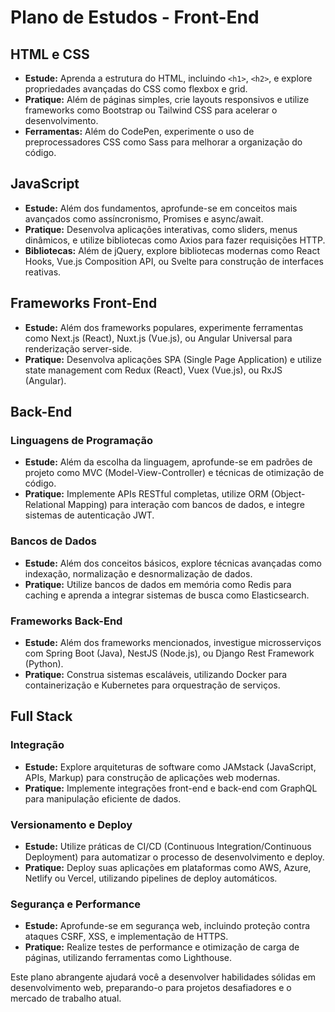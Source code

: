 # Plano de Estudos - Front-End

## HTML e CSS

- **Estude:** Aprenda a estrutura do HTML, incluindo `<h1>`, `<h2>`, e explore propriedades avançadas do CSS como flexbox e grid.
- **Pratique:** Além de páginas simples, crie layouts responsivos e utilize frameworks como Bootstrap ou Tailwind CSS para acelerar o desenvolvimento.
- **Ferramentas:** Além do CodePen, experimente o uso de preprocessadores CSS como Sass para melhorar a organização do código.

## JavaScript

- **Estude:** Além dos fundamentos, aprofunde-se em conceitos mais avançados como assíncronismo, Promises e async/await.
- **Pratique:** Desenvolva aplicações interativas, como sliders, menus dinâmicos, e utilize bibliotecas como Axios para fazer requisições HTTP.
- **Bibliotecas:** Além de jQuery, explore bibliotecas modernas como React Hooks, Vue.js Composition API, ou Svelte para construção de interfaces reativas.

## Frameworks Front-End

- **Estude:** Além dos frameworks populares, experimente ferramentas como Next.js (React), Nuxt.js (Vue.js), ou Angular Universal para renderização server-side.
- **Pratique:** Desenvolva aplicações SPA (Single Page Application) e utilize state management com Redux (React), Vuex (Vue.js), ou RxJS (Angular).

## Back-End

### Linguagens de Programação

- **Estude:** Além da escolha da linguagem, aprofunde-se em padrões de projeto como MVC (Model-View-Controller) e técnicas de otimização de código.
- **Pratique:** Implemente APIs RESTful completas, utilize ORM (Object-Relational Mapping) para interação com bancos de dados, e integre sistemas de autenticação JWT.

### Bancos de Dados

- **Estude:** Além dos conceitos básicos, explore técnicas avançadas como indexação, normalização e desnormalização de dados.
- **Pratique:** Utilize bancos de dados em memória como Redis para caching e aprenda a integrar sistemas de busca como Elasticsearch.

### Frameworks Back-End

- **Estude:** Além dos frameworks mencionados, investigue microsserviços com Spring Boot (Java), NestJS (Node.js), ou Django Rest Framework (Python).
- **Pratique:** Construa sistemas escaláveis, utilizando Docker para containerização e Kubernetes para orquestração de serviços.

## Full Stack

### Integração

- **Estude:** Explore arquiteturas de software como JAMstack (JavaScript, APIs, Markup) para construção de aplicações web modernas.
- **Pratique:** Implemente integrações front-end e back-end com GraphQL para manipulação eficiente de dados.

### Versionamento e Deploy

- **Estude:** Utilize práticas de CI/CD (Continuous Integration/Continuous Deployment) para automatizar o processo de desenvolvimento e deploy.
- **Pratique:** Deploy suas aplicações em plataformas como AWS, Azure, Netlify ou Vercel, utilizando pipelines de deploy automáticos.

### Segurança e Performance

- **Estude:** Aprofunde-se em segurança web, incluindo proteção contra ataques CSRF, XSS, e implementação de HTTPS.
- **Pratique:** Realize testes de performance e otimização de carga de páginas, utilizando ferramentas como Lighthouse.

Este plano abrangente ajudará você a desenvolver habilidades sólidas em desenvolvimento web, preparando-o para projetos desafiadores e o mercado de trabalho atual.
